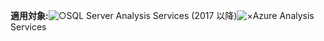 **適用対象:**![○](media/yes.png)SQL Server Analysis Services (2017 以降)![×](media/no.png)Azure Analysis Services